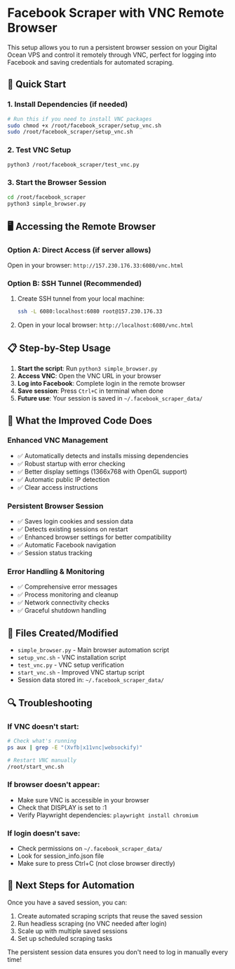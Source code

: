 # Facebook Scraper with VNC Remote Browser

This setup allows you to run a persistent browser session on your Digital Ocean VPS and control it remotely through VNC, perfect for logging into Facebook and saving credentials for automated scraping.

## 🚀 Quick Start

### 1. Install Dependencies (if needed)
```bash
# Run this if you need to install VNC packages
sudo chmod +x /root/facebook_scraper/setup_vnc.sh
sudo /root/facebook_scraper/setup_vnc.sh
```

### 2. Test VNC Setup
```bash
python3 /root/facebook_scraper/test_vnc.py
```

### 3. Start the Browser Session
```bash
cd /root/facebook_scraper
python3 simple_browser.py
```

## 🖥️ Accessing the Remote Browser

### Option A: Direct Access (if server allows)
Open in your browser: `http://157.230.176.33:6080/vnc.html`

### Option B: SSH Tunnel (Recommended)
1. Create SSH tunnel from your local machine:
   ```bash
   ssh -L 6080:localhost:6080 root@157.230.176.33
   ```
2. Open in your local browser: `http://localhost:6080/vnc.html`

## 📋 Step-by-Step Usage

1. **Start the script**: Run `python3 simple_browser.py`
2. **Access VNC**: Open the VNC URL in your browser
3. **Log into Facebook**: Complete login in the remote browser
4. **Save session**: Press `Ctrl+C` in terminal when done
5. **Future use**: Your session is saved in `~/.facebook_scraper_data/`

## 🔧 What the Improved Code Does

### Enhanced VNC Management
- ✅ Automatically detects and installs missing dependencies
- ✅ Robust startup with error checking
- ✅ Better display settings (1366x768 with OpenGL support)
- ✅ Automatic public IP detection
- ✅ Clear access instructions

### Persistent Browser Session
- ✅ Saves login cookies and session data
- ✅ Detects existing sessions on restart
- ✅ Enhanced browser settings for better compatibility
- ✅ Automatic Facebook navigation
- ✅ Session status tracking

### Error Handling & Monitoring
- ✅ Comprehensive error messages
- ✅ Process monitoring and cleanup
- ✅ Network connectivity checks
- ✅ Graceful shutdown handling

## 📁 Files Created/Modified

- `simple_browser.py` - Main browser automation script
- `setup_vnc.sh` - VNC installation script  
- `test_vnc.py` - VNC setup verification
- `start_vnc.sh` - Improved VNC startup script
- Session data stored in: `~/.facebook_scraper_data/`

## 🔍 Troubleshooting

### If VNC doesn't start:
```bash
# Check what's running
ps aux | grep -E "(Xvfb|x11vnc|websockify)"

# Restart VNC manually
/root/start_vnc.sh
```

### If browser doesn't appear:
- Make sure VNC is accessible in your browser
- Check that DISPLAY is set to :1
- Verify Playwright dependencies: `playwright install chromium`

### If login doesn't save:
- Check permissions on `~/.facebook_scraper_data/`
- Look for session_info.json file
- Make sure to press Ctrl+C (not close browser directly)

## 🎯 Next Steps for Automation

Once you have a saved session, you can:
1. Create automated scraping scripts that reuse the saved session
2. Run headless scraping (no VNC needed after login)
3. Scale up with multiple saved sessions
4. Set up scheduled scraping tasks

The persistent session data ensures you don't need to log in manually every time!
